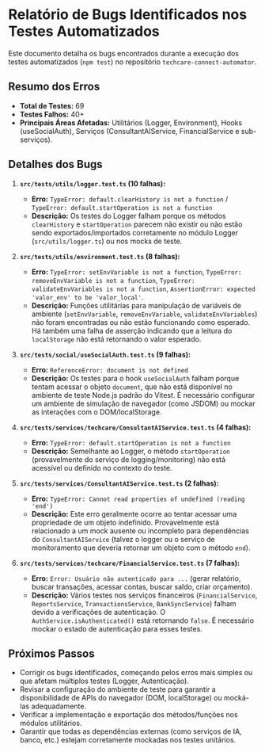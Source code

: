 # Relatório de Bugs Identificados nos Testes Automatizados

Este documento detalha os bugs encontrados durante a execução dos testes automatizados (`npm test`) no repositório `techcare-connect-automator`.

## Resumo dos Erros

- **Total de Testes:** 69
- **Testes Falhos:** 40+
- **Principais Áreas Afetadas:** Utilitários (Logger, Environment), Hooks (useSocialAuth), Serviços (ConsultantAIService, FinancialService e sub-serviços).

## Detalhes dos Bugs

1.  **`src/tests/utils/logger.test.ts` (10 falhas):**
    *   **Erro:** `TypeError: default.clearHistory is not a function` / `TypeError: default.startOperation is not a function`
    *   **Descrição:** Os testes do Logger falham porque os métodos `clearHistory` e `startOperation` parecem não existir ou não estão sendo exportados/importados corretamente no módulo Logger (`src/utils/logger.ts`) ou nos mocks de teste.

2.  **`src/tests/utils/environment.test.ts` (8 falhas):**
    *   **Erro:** `TypeError: setEnvVariable is not a function`, `TypeError: removeEnvVariable is not a function`, `TypeError: validateEnvVariables is not a function`, `AssertionError: expected 'valor_env' to be 'valor_local'`.
    *   **Descrição:** Funções utilitárias para manipulação de variáveis de ambiente (`setEnvVariable`, `removeEnvVariable`, `validateEnvVariables`) não foram encontradas ou não estão funcionando como esperado. Há também uma falha de asserção indicando que a leitura do `localStorage` não está retornando o valor esperado.

3.  **`src/tests/social/useSocialAuth.test.ts` (9 falhas):**
    *   **Erro:** `ReferenceError: document is not defined`
    *   **Descrição:** Os testes para o hook `useSocialAuth` falham porque tentam acessar o objeto `document`, que não está disponível no ambiente de teste Node.js padrão do Vitest. É necessário configurar um ambiente de simulação de navegador (como JSDOM) ou mockar as interações com o DOM/localStorage.

4.  **`src/tests/services/techcare/ConsultantAIService.test.ts` (4 falhas):**
    *   **Erro:** `TypeError: default.startOperation is not a function`
    *   **Descrição:** Semelhante ao Logger, o método `startOperation` (provavelmente do serviço de logging/monitoring) não está acessível ou definido no contexto do teste.

5.  **`src/tests/services/ConsultantAIService.test.ts` (2 falhas):**
    *   **Erro:** `TypeError: Cannot read properties of undefined (reading 'end')`
    *   **Descrição:** Este erro geralmente ocorre ao tentar acessar uma propriedade de um objeto indefinido. Provavelmente está relacionado a um mock ausente ou incompleto para dependências do `ConsultantAIService` (talvez o logger ou o serviço de monitoramento que deveria retornar um objeto com o método `end`).

6.  **`src/tests/services/techcare/FinancialService.test.ts` (7 falhas):**
    *   **Erro:** `Error: Usuário não autenticado para ...` (gerar relatório, buscar transações, acessar contas, buscar saldo, criar orçamento).
    *   **Descrição:** Vários testes nos serviços financeiros (`FinancialService`, `ReportsService`, `TransactionsService`, `BankSyncService`) falham devido a verificações de autenticação. O `AuthService.isAuthenticated()` está retornando `false`. É necessário mockar o estado de autenticação para esses testes.

## Próximos Passos

- Corrigir os bugs identificados, começando pelos erros mais simples ou que afetam múltiplos testes (Logger, Autenticação).
- Revisar a configuração do ambiente de teste para garantir a disponibilidade de APIs do navegador (DOM, localStorage) ou mocká-las adequadamente.
- Verificar a implementação e exportação dos métodos/funções nos módulos utilitários.
- Garantir que todas as dependências externas (como serviços de IA, banco, etc.) estejam corretamente mockadas nos testes unitários.

